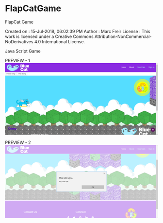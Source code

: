 # FlapCatGame
FlapCat Game

Created on : 15-Jul-2018, 06:02:39 PM
Author     : Marc Freir
License    : This work is licensed under a Creative Commons Attribution-NonCommercial-NoDerivatives 4.0 International License.

Java Script Game

PREVIEW - 1
![alt text](https://github.com/marcfreir/FlapCatGame/blob/master/_PREVIEW/2018-07-24%20(38).png)

PREVIEW - 2
![alt text](https://github.com/marcfreir/FlapCatGame/blob/master/_PREVIEW/2018-07-24%20(39).png)
